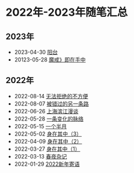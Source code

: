 # 2022年-2023年随笔汇总

## 2023年

- 2023-04-30 [阳台](./2023/20230430-阳台.md)
- 20123-05-28 [魔戒》即在手中](./2023/20230528-《魔戒》即在手中.md)


## 2022年

- 2022-08-14 [无法拒绝的不方便](./2022/20220814-wufa.md)
- 2022-08-07 [被错过的另一条路](./2022/20220807-beicuoguo.md)
- 2022-06-26 [上海滨江漫谈](./2022/20220626-shanghaibinjiang.md)
- 2022-05-28 [一条变化的脉络](./2022/20220528-yitiao.md)
- 2022-05-15 [一个半月](./2022/20220515-yigebanyue.md)
- 2022-05-02 [身在其中（3）](./2022/20220502-shenzaiqizhong3.md)
- 2022-04-09 [身在其中（2）](./2022/20220409-shenzaiqizhong2.md)
- 2022-03-27 [身在其中（1）](./2022/20220327-shenzaiqizhong1.md)
- 2022-03-13 [春夜杂记](./2022/20220313-chunye.md)
- 2022-01-29 [2022新年寄语](./2022/20220129-xinnianjiyu.md)
